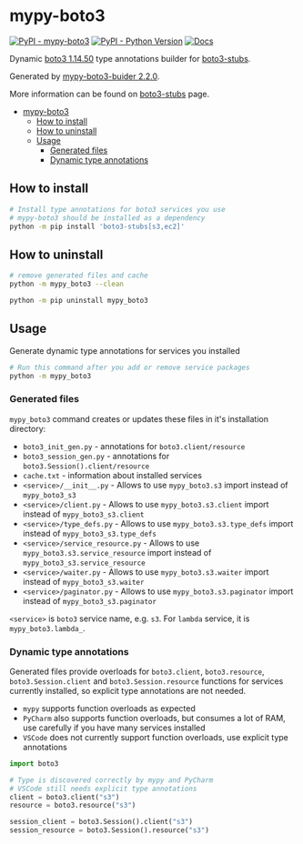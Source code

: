 # mypy-boto3

[![PyPI - mypy-boto3](https://img.shields.io/pypi/v/mypy-boto3.svg?color=blue)](https://pypi.org/project/mypy-boto3)
[![PyPI - Python Version](https://img.shields.io/pypi/pyversions/mypy-boto3.svg?color=blue)](https://pypi.org/project/mypy-boto3)
[![Docs](https://img.shields.io/readthedocs/mypy-boto3-builder.svg?color=blue)](https://mypy-boto3-builder.readthedocs.io/)

Dynamic [boto3 1.14.50](https://boto3.amazonaws.com/v1/documentation/api/1.14.50/index.html)
type annotations builder for [boto3-stubs](https://pypi.org/project/boto3-stubs/).

Generated by [mypy-boto3-buider 2.2.0](https://github.com/vemel/mypy_boto3_builder).

More information can be found on [boto3-stubs](https://pypi.org/project/boto3-stubs/) page.

- [mypy-boto3](#mypy-boto3)
  - [How to install](#how-to-install)
  - [How to uninstall](#how-to-uninstall)
  - [Usage](#usage)
    - [Generated files](#generated-files)
    - [Dynamic type annotations](#dynamic-type-annotations)

## How to install

```bash
# Install type annotations for boto3 services you use
# mypy-boto3 should be installed as a dependency
python -m pip install 'boto3-stubs[s3,ec2]'
```

## How to uninstall

```bash
# remove generated files and cache
python -m mypy_boto3 --clean

python -m pip uninstall mypy_boto3
```

## Usage

Generate dynamic type annotations for services you installed

```bash
# Run this command after you add or remove service packages
python -m mypy_boto3
```

### Generated files

`mypy_boto3` command creates or updates these files in it's installation directory:

- `boto3_init_gen.py` - annotations for `boto3.client/resource`
- `boto3_session_gen.py` - annotations for `boto3.Session().client/resource`
- `cache.txt` - information about installed services
- `<service>/__init__.py` - Allows to use `mypy_boto3.s3` import instead of `mypy_boto3_s3`
- `<service>/client.py` - Allows to use `mypy_boto3.s3.client` import instead of `mypy_boto3_s3.client`
- `<service>/type_defs.py` - Allows to use `mypy_boto3.s3.type_defs` import instead of `mypy_boto3_s3.type_defs`
- `<service>/service_resource.py` - Allows to use `mypy_boto3.s3.service_resource` import instead of `mypy_boto3_s3.service_resource`
- `<service>/waiter.py` - Allows to use `mypy_boto3.s3.waiter` import instead of `mypy_boto3_s3.waiter`
- `<service>/paginator.py` - Allows to use `mypy_boto3.s3.paginator` import instead of `mypy_boto3_s3.paginator`

`<service>` is `boto3` service name, e.g. `s3`. For `lambda` service, it is `mypy_boto3.lambda_`.

### Dynamic type annotations

Generated files provide overloads for `boto3.client`, `boto3.resource`,
`boto3.Session.client` and `boto3.Session.resource` functions for services currently installed,
so explicit type annotations are not needed.

- `mypy` supports function overloads as expected
- `PyCharm` also supports function overloads, but consumes a lot of RAM, use carefully if you have many services installed
- `VSCode` does not currently support function overloads, use explicit type annotations

```python
import boto3

# Type is discovered correctly by mypy and PyCharm
# VSCode still needs explicit type annotations
client = boto3.client("s3")
resource = boto3.resource("s3")

session_client = boto3.Session().client("s3")
session_resource = boto3.Session().resource("s3")
```
